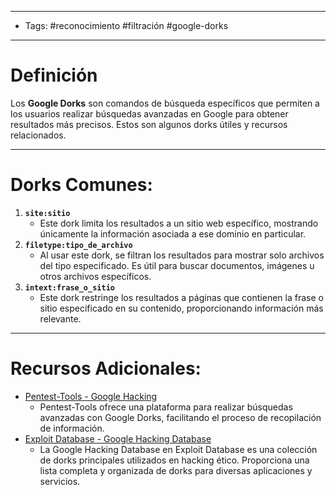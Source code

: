 ___

- Tags: #reconocimiento #filtración #google-dorks

___
# Definición 

Los **Google Dorks** son comandos de búsqueda específicos que permiten a los usuarios realizar búsquedas avanzadas en Google para obtener resultados más precisos. Estos son algunos dorks útiles y recursos relacionados.

____
# Dorks Comunes:

1. **`site:sitio`**    
    - Este dork limita los resultados a un sitio web específico, mostrando únicamente la información asociada a ese dominio en particular.
2. **`filetype:tipo_de_archivo`**
    - Al usar este dork, se filtran los resultados para mostrar solo archivos del tipo especificado. Es útil para buscar documentos, imágenes u otros archivos específicos.
3. **`intext:frase_o_sitio`**
    - Este dork restringe los resultados a páginas que contienen la frase o sitio especificado en su contenido, proporcionando información más relevante.

___
# Recursos Adicionales:

- [Pentest-Tools - Google Hacking](https://pentest-tools.com/information-gathering/google-hacking)
    - Pentest-Tools ofrece una plataforma para realizar búsquedas avanzadas con Google Dorks, facilitando el proceso de recopilación de información.
- [Exploit Database - Google Hacking Database](https://www.exploit-db.com/google-hacking-database)
    - La Google Hacking Database en Exploit Database es una colección de dorks principales utilizados en hacking ético. Proporciona una lista completa y organizada de dorks para diversas aplicaciones y servicios.